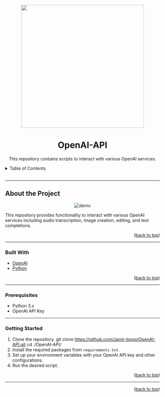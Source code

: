 <div id="top"></div>
<!-- PROJECT LOGO -->
<br />
<div align="center">
    <img src="https://seeklogo.com/images/O/open-ai-logo-8B9BFEDC26-seeklogo.com.png" width="400">

  <h1 align="center">OpenAI-API</h1>
  <p align="center">
    This repository contains scripts to interact with various OpenAI services.
    <br />
  </p>
</div>

<!-- TABLE OF CONTENTS -->
<details>
  <summary>Table of Contents</summary>
  <ol>
    <li><a href="#about-the-project">About the Project</a></li>
    <li><a href="#built-with">Built With</a></li>
    <li><a href="#prerequisites">Prerequisites</a></li>
    <li><a href="#getting-started">Getting Started</a></li>
    <li><a href="#screenshots">Screenshots</a></li>
  </ol>
</details>
<br>
<hr>

<!-- ABOUT THE PROJECT -->
## About the Project

<div align="center">
    <img src="path_to_screenshot" alt="demo">
</div>

This repository provides functionality to interact with various OpenAI services including audio transcription, image creation, editing, and text completions.

<p align="right">(<a href="#top">back to top</a>)</p>
<hr>

### Built With
* [OpenAI](https://www.openai.com/)
* [Python](https://www.python.org/)

<p align="right">(<a href="#top">back to top</a>)</p>
<hr>

### Prerequisites
* Python 3.x
* OpenAI API Key
<hr>

### Getting Started
1. Clone the repository.
git clone https://github.com/Jamir-boop/OpenAI-API.git
cd ./OpenAI-API/
2. Install the required packages from `requirements.txt`.
3. Set up your environment variables with your OpenAI API key and other configurations.
4. Run the desired script.

<p align="right">(<a href="#top">back to top</a>)</p>
<hr>
<p align="right">(<a href="#top">back to top</a>)</p>

